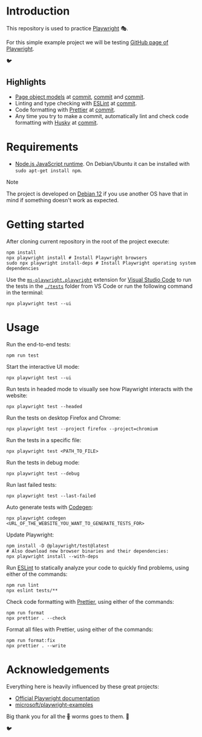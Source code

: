 # Introduction

This repository is used to practice [Playwright](https://en.wikipedia.org/wiki/Playwright_(software)) 🎭.

For this simple example project we will be testing [GitHub page of Playwright](https://github.com/microsoft/playwright).

🐦

## Highlights

- [Page object models](https://martinfowler.com/bliki/PageObject.html) at [commit](https://github.com/k-37/wren-is-playwright-experiment/commit/171c75895ef8ec28f062185a4dc912be76acf877), [commit](https://github.com/k-37/wren-is-playwright-experiment/commit/fc41c758602afcc72fb56321a365462737c68b31) and [commit](https://github.com/k-37/wren-is-playwright-experiment/commit/1c10026899bd9cdefdf8a9e4ca520678d831b020).
- Linting and type checking with [ESLint](https://typescript-eslint.io/) at [commit](https://github.com/k-37/wren-is-playwright-experiment/commit/0d4aced0c4a4f00b8fb7ed6285424d569d54283d).
- Code formatting with [Prettier](https://prettier.io/) at [commit](https://github.com/k-37/wren-is-playwright-experiment/commit/ea93e2f7edf0892a669ec4d7372c1971ee0dfa1f).
- Any time you try to make a commit, automatically lint and check code formatting with [Husky](https://typicode.github.io/husky/) at [commit](https://github.com/k-37/wren-is-playwright-experiment/commit/6e5169ae1963c4971625fae0f0a01b9e0b0a5a9b).

# Requirements

- [Node.js JavaScript runtime](https://nodejs.org/en/download). On Debian/Ubuntu it can be installed with `sudo apt-get install npm`.

> [!NOTE]
> The project is developed on [Debian 12](https://www.debian.org/) if you use another OS have that in mind if something doesn't work as expected.

# Getting started

After cloning current repository in the root of the project execute:

    npm install
    npx playwright install # Install Playwright browsers
    sudo npx playwright install-deps # Install Playwright operating system dependencies

Use the [`ms-playwright.playwright`](https://marketplace.visualstudio.com/items?itemName=ms-playwright.playwright) extension for [Visual Studio Code](https://en.wikipedia.org/wiki/Visual_Studio_Code) to run the tests in the [`./tests`](tests) folder from VS Code or run the following command in the terminal:

    npx playwright test --ui

# Usage

Run the end-to-end tests:

    npm run test

Start the interactive UI mode:

    npx playwright test --ui

Run tests in headed mode to visually see how Playwright interacts with the website:

    npx playwright test --headed

Run the tests on desktop Firefox and Chrome:

    npx playwright test --project firefox --project=chromium

Run the tests in a specific file:

    npx playwright test <PATH_TO_FILE>

Run the tests in debug mode:

    npx playwright test --debug

Run last failed tests:

    npx playwright test --last-failed

Auto generate tests with [Codegen](https://playwright.dev/docs/codegen-intro):

    npx playwright codegen <URL_OF_THE_WEBSITE_YOU_WANT_TO_GENERATE_TESTS_FOR>

Update Playwright:

    npm install -D @playwright/test@latest
    # Also download new browser binaries and their dependencies:
    npx playwright install --with-deps

Run [ESLint](https://typescript-eslint.io/) to statically analyze your code to quickly find problems, using either of the commands:

    npm run lint
    npx eslint tests/**

Check code formatting with [Prettier](https://prettier.io/), using either of the commands:

    npm run format
    npx prettier . --check

Format all files with Prettier, using either of the commands:

    npm run format:fix
    npx prettier . --write

# Acknowledgements

Everything here is heavily influenced by these great projects:

- [Official Playwright documentation](https://playwright.dev/docs/intro)
- [microsoft/playwright-examples](https://github.com/microsoft/playwright-examples)

Big thank you for all the ~~🐛~~ worms goes to them. 🙏

🐦

